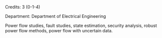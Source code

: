 Credits: 3 (0-1-4)

Department: Department of Electrical Engineering

Power flow studies, fault studies, state estimation, security analysis, robust power flow methods, power flow with uncertain data.